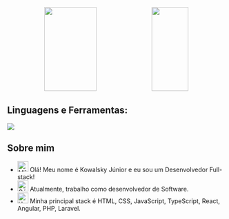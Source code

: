 <div align='center'>

<div align="center">  
  
 <img width="49%" height="195px" src="https://github-readme-stats.vercel.app/api?username=kowalskyjunior&show_icons=true&count_private=true&title_color=80F7D4&icon_color=9d00ff&text_color=c9d1d9&bg_color=0d1117&border_color=fff0" /> 
  
  <img width="41%" height="195px" src="https://github-readme-stats.vercel.app/api/top-langs/?username=kowalskyjunior&layout=compact&title_color=80F7D4&text_color=fff&bg_color=0d1117&border_color=fff0" />
  
</div>

</div>

## Linguagens e Ferramentas:

<img src="https://skillicons.dev/icons?i=html,css,js,ts,react,vite,angular,php,laravel,py,vscode,figma,git,github,mysql&theme=dark" />

## Sobre mim

- <img src="https://raw.githubusercontent.com/Tarikul-Islam-Anik/Animated-Fluent-Emojis/master/Emojis/Hand%20gestures/Hand%20with%20Fingers%20Splayed%20Light%20Skin%20Tone.png" alt="Mão com Dedos Espalmados Tom de Pele Claro" width="25" height="25" /> Olá! Meu nome é Kowalsky Júnior e eu sou um Desenvolvedor Full-stack! <br />
- <img src="https://raw.githubusercontent.com/Tarikul-Islam-Anik/Animated-Fluent-Emojis/master/Emojis/Hand%20gestures/Brain.png" alt="Cérebro" width="25" height="25" /> Atualmente, trabalho como desenvolvedor de Software.<br />
- <img src="https://raw.githubusercontent.com/Tarikul-Islam-Anik/Animated-Fluent-Emojis/master/Emojis/People%20with%20professions/Man%20Technologist%20Light%20Skin%20Tone.png" alt="Homem Tecnólogo Tom de Pele Claro" width="25" height="25" /> Minha principal stack é HTML, CSS, JavaScript, TypeScript, React, Angular, PHP, Laravel.<br />

<br />
